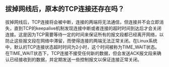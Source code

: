 ## 拔掉网线后，原本的TCP连接还存在吗？

拔掉网线后，TCP连接将会被中断，连接的两端将无法通信，但连接并不会立即消失，直到TCP的keepalive机制发现连接中断或者连接的超时时间到达后才会关闭连接。这是因为TCP需要等待一定的时间来保证所有的报文段都已经离开网络，以防止这些报文段在网络中滞留，而使得连接的两端无法正常关闭。在Linux系统中，默认的TCP连接状态超时时间为2小时，这个时间被称为TIME_WAIT状态。在TIME_WAIT状态下，TCP连接不接受任何新的数据，但会发送ACK报文段来确认已经接收到的数据，并定期发送一些控制报文以保证连接正常关闭。

